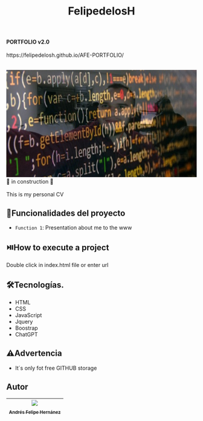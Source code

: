 <h1 align="center">FelipedelosH</h1>
<br>
<h4>PORTFOLIO v2.0</h4>
https://felipedelosh.github.io/AFE-PORTFOLIO/ 
<br><br>

![Banner](assets/img/banner/banner.jpg)
:construction: in construction :construction:
<br><br>
This is my personal CV

## :hammer:Funcionalidades del proyecto

- `Function 1`: Presentation about me to the www<br>


## :play_or_pause_button:How to execute a project

Double click in index.html file or enter url

## :hammer_and_wrench:Tecnologías.

- HTML
- CSS
- JavaScript
- Jquery
- Boostrap
- ChatGPT

## :warning:Advertencia

- It´s only fot free GITHUB storage

## Autor

| [<img src="https://avatars.githubusercontent.com/u/38327255?v=4" width=115><br><sub>Andrés Felipe Hernánez</sub>](https://github.com/camilafernanda)|
| :---: |